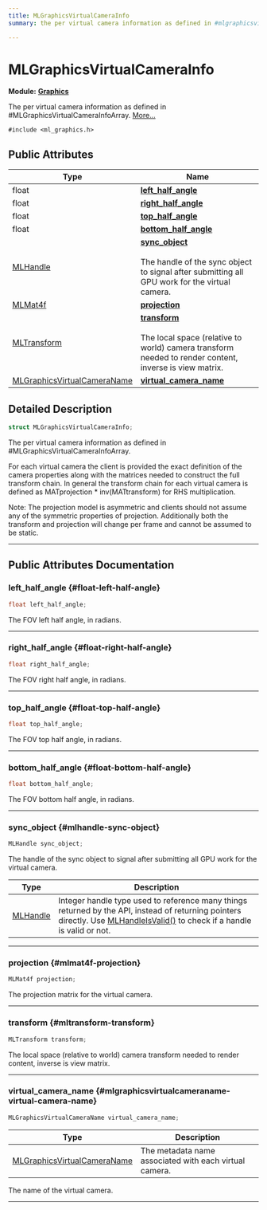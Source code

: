 ```yaml
---
title: MLGraphicsVirtualCameraInfo
summary: the per virtual camera information as defined in #mlgraphicsvirtualcamerainfoarray. 

---
```


# MLGraphicsVirtualCameraInfo

**Module:** **[Graphics](/api-ref/api/Modules/group___graphics/group___graphics.md)**



The per virtual camera information as defined in #MLGraphicsVirtualCameraInfoArray.  [More...](#detailed-description)


`#include <ml_graphics.h>`

## Public Attributes

| Type           | Name           |
| -------------- | -------------- |
| float | **[left_half_angle](/api-ref/api/Modules/group___graphics/struct_m_l_graphics_virtual_camera_info.md#float-left-half-angle)**  |
| float | **[right_half_angle](/api-ref/api/Modules/group___graphics/struct_m_l_graphics_virtual_camera_info.md#float-right-half-angle)**  |
| float | **[top_half_angle](/api-ref/api/Modules/group___graphics/struct_m_l_graphics_virtual_camera_info.md#float-top-half-angle)**  |
| float | **[bottom_half_angle](/api-ref/api/Modules/group___graphics/struct_m_l_graphics_virtual_camera_info.md#float-bottom-half-angle)**  |
| [MLHandle](/api-ref/api/Modules/group___platform/group___platform.md#uint64-t-mlhandle) | **[sync_object](/api-ref/api/Modules/group___graphics/struct_m_l_graphics_virtual_camera_info.md#mlhandle-sync-object)** <br></br>The handle of the sync object to signal after submitting all GPU work for the virtual camera.  |
| [MLMat4f](/api-ref/api/Modules/group___common/struct_m_l_mat4f.md) | **[projection](/api-ref/api/Modules/group___graphics/struct_m_l_graphics_virtual_camera_info.md#mlmat4f-projection)**  |
| [MLTransform](/api-ref/api/Modules/group___common/struct_m_l_transform.md) | **[transform](/api-ref/api/Modules/group___graphics/struct_m_l_graphics_virtual_camera_info.md#mltransform-transform)** <br></br>The local space (relative to world) camera transform needed to render content, inverse is view matrix.  |
| [MLGraphicsVirtualCameraName](/api-ref/api/Modules/group___graphics/group___graphics.md#enums-mlgraphicsvirtualcameraname) | **[virtual_camera_name](/api-ref/api/Modules/group___graphics/struct_m_l_graphics_virtual_camera_info.md#mlgraphicsvirtualcameraname-virtual-camera-name)**  |

## Detailed Description

```cpp
struct MLGraphicsVirtualCameraInfo;
```

The per virtual camera information as defined in #MLGraphicsVirtualCameraInfoArray. 

For each virtual camera the client is provided the exact definition of the camera properties along with the matrices needed to construct the full transform chain. In general the transform chain for each virtual camera is defined as MATprojection * inv(MATtransform) for RHS multiplication.




Note: The projection model is asymmetric and clients should not assume any of the symmetric properties of projection. Additionally both the transform and projection will change per frame and cannot be assumed to be static. 





-----------
## Public Attributes Documentation

### left_half_angle {#float-left-half-angle}

```cpp
float left_half_angle;
```


The FOV left half angle, in radians. 





-----------

### right_half_angle {#float-right-half-angle}

```cpp
float right_half_angle;
```


The FOV right half angle, in radians. 





-----------

### top_half_angle {#float-top-half-angle}

```cpp
float top_half_angle;
```


The FOV top half angle, in radians. 





-----------

### bottom_half_angle {#float-bottom-half-angle}

```cpp
float bottom_half_angle;
```


The FOV bottom half angle, in radians. 





-----------

### sync_object {#mlhandle-sync-object}

```cpp
MLHandle sync_object;
```

The handle of the sync object to signal after submitting all GPU work for the virtual camera. 


| Type | Description |
|--|--|
| [MLHandle](/api-ref/api/Modules/group___platform/group___platform.md#uint64-t-mlhandle) | Integer handle type used to reference many things returned by the API, instead of returning pointers directly. Use [MLHandleIsValid()](/api-ref/api/Modules/group___platform/group___platform.md#bool-mlhandleisvalid) to check if a handle is valid or not.  |






-----------

### projection {#mlmat4f-projection}

```cpp
MLMat4f projection;
```


The projection matrix for the virtual camera. 





-----------

### transform {#mltransform-transform}

```cpp
MLTransform transform;
```

The local space (relative to world) camera transform needed to render content, inverse is view matrix. 





-----------

### virtual_camera_name {#mlgraphicsvirtualcameraname-virtual-camera-name}

```cpp
MLGraphicsVirtualCameraName virtual_camera_name;
```



| Type | Description |
|--|--|
| [MLGraphicsVirtualCameraName](/api-ref/api/Modules/group___graphics/group___graphics.md#enums-mlgraphicsvirtualcameraname) | The metadata name associated with each virtual camera.  |


The name of the virtual camera. 





-----------

